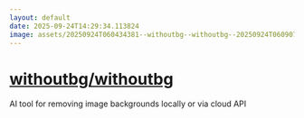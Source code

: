 ```yaml
---
layout: default
date: 2025-09-24T14:29:34.113824
image: assets/20250924T060434381--withoutbg--withoutbg--20250924T060907787--cropped.png
---
```


# [withoutbg/withoutbg](https://github.com/withoutbg/withoutbg)

AI tool for removing image backgrounds locally or via cloud API

